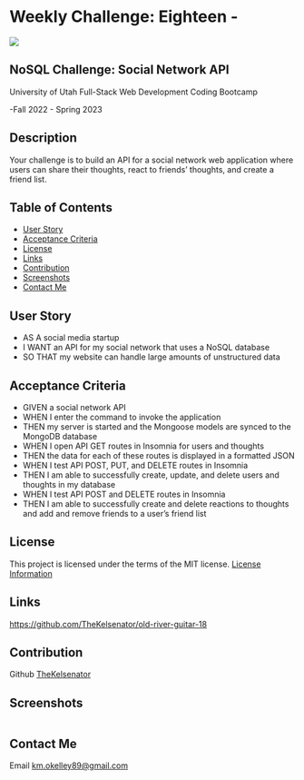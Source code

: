 # Weekly Challenge: Eighteen -

  <a href="https://choosealicense.com/licenses/mit">
  <img src="https://img.shields.io/badge/License-MIT-blue" />
  </a>

## NoSQL Challenge: Social Network API

  University of Utah
  Full-Stack Web Development Coding Bootcamp

  -Fall 2022 - Spring 2023

## Description

  Your challenge is to build an API for a social network web application where users can share their thoughts, react to friends’ thoughts, and create a friend list. 

## Table of Contents

- [User Story](#user)
- [Acceptance Criteria](#acceptance)
- [License](#license)
- [Links](#links)
- [Contribution](#contribution)
- [Screenshots](#screenshots)
- [Contact Me](#contact)

## User Story

  * AS A social media startup
  * I WANT an API for my social network that uses a NoSQL database
  * SO THAT my website can handle large amounts of unstructured data

## Acceptance Criteria 

  * GIVEN a social network API
  * WHEN I enter the command to invoke the application
  * THEN my server is started and the Mongoose models are synced to the MongoDB database
  * WHEN I open API GET routes in Insomnia for users and thoughts
  * THEN the data for each of these routes is displayed in a formatted JSON
  * WHEN I test API POST, PUT, and DELETE routes in Insomnia
  * THEN I am able to successfully create, update, and delete users and thoughts in my database
  * WHEN I test API POST and DELETE routes in Insomnia
  * THEN I am able to successfully create and delete reactions to thoughts and add and remove friends to a user’s friend list

## License

  This project is licensed under the terms of the MIT license.
  [License Information](https://choosealicense.com/licenses/mit)


## Links



  https://github.com/TheKelsenator/old-river-guitar-18

## Contribution

  Github [TheKelsenator](https://github.com/TheKelsenator)

## Screenshots

 ![]()

## Contact Me

  Email [km.okelley89@gmail.com](mailto:km.okelley89@gmail.com)